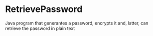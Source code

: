 # RetrievePassword
Java program that generantes a password, encrypts it and, latter, can retrieve the password in plain text
